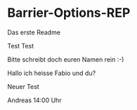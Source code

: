 # Barrier-Options-REP

Das erste Readme

Test Test

Bitte schreibt doch euren Namen rein :-)

Hallo ich heisse Fabio und du?

Neuer Test

Andreas 14:00 Uhr